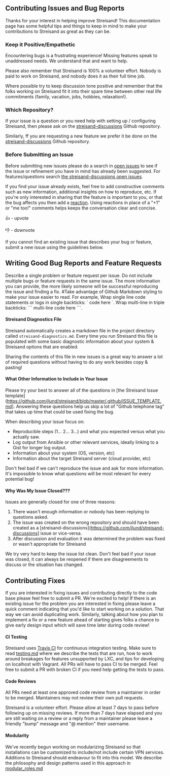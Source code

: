 ## Contributing Issues and Bug Reports

Thanks for your interest in helping improve Streisand! This documentation page
has some helpful tips and things to keep in mind to make your
contributions to Streisand as great as they can be.

### Keep it Positive/Empathetic

Encountering bugs is a frustrating experience! Missing features speak to
unaddressed needs. We understand that and want to help.

Please also remember that Streisand is 100% a volunteer effort. Nobody is paid
to work on Streisand, and nobody does it as their full time job.

Where possible try to keep discussion tone positive and remember that the folks
working on Streisand fit it into their spare time between other real life
commitments (family, vacation, jobs, hobbies, relaxation!).

### Which Repository?

If your issue is a question or you need help with setting up / configuring Streisand, then please ask on the [streisand-discussions](https://github.com/jlund/streisand-discussions/) Github repository. 

Similarly, ff you are requesting a new feature we prefer it be done on the [streisand-discussions](https://github.com/jlund/streisand-discussions) Github repository.

### Before Submitting an Issue

Before submitting new issues please do a search in [open issues](https://github.com/jlund/streisand/issues) to see if the issue or refinement you have in mind has already been suggested. For features/questions search [the streisand-discussions open issues](https://github.com/jlund/streisand-discussions/issues).

If you find your issue already exists, feel free to add constructive comments such as new information, additional insights on how to reproduce, etc. If you're only interested in sharing that the feature is important to you, or that the bug affects you then add a [reaction](https://github.com/blog/2119-add-reactions-to-pull-requests-issues-and-comments). Using reactions in place of a "+1" or "me too!" comments helps keeps the conversation clear and concise.

👍 - upvote

👎 - downvote

If you cannot find an existing issue that describes your bug or feature, submit a new issue using the guidelines below.

## Writing Good Bug Reports and Feature Requests

Describe a single problem or feature request per issue. Do not include multiple bugs or feature requests in the same issue.
The more information you can provide, the more likely someone will be successful reproducing the issue and finding a fix. 
#Take advantage of Github Markdown styling to make your issue easier to read. For example, Wrap single line code statements or logs in single backticks: \` code here \`. Wrap multi-line in triple backticks: \``` multi-line code here \```. 

#### Streisand Diagnostics File

Streisand automatically creates a markdown file in the project directory called
`streisand-diagnostics.md`. Every time you run Streisand this file is populated
with some basic diagnostic information about your system & Streisand options
that are enabled.

Sharing the contents of this file in new issues is a great way to answer a lot
of required questions without having to do any work besides copy & pasting!

#### What Other Information to Include in Your Issue

Please try your best to answer all of the questions in [the Streisand Issue template](https://github.com/jlund/streisand/blob/master/.github/ISSUE_TEMPLATE.md]. Answering these questions help us skip a lot of "Github telephone tag" that takes up time that could be used fixing the bug.

When describing your issue focus on:

* Reproducible steps (1... 2... 3...) and what you expected versus what you actually saw.
* Log output from Ansible or other relevant services, ideally linking to a Gist for longer log output.
* Information about your system (OS, version, etc)
* Information about the target Streisand server (cloud provider, etc)

Don't feel bad if we can't reproduce the issue and ask for more information.
It's impossible to know what questions will be most relevant for every potential
bug!

#### Why Was My Issue Closed???

Issues are generally closed for one of three reasons:

1. There wasn't enough information or nobody has been replying to questions
   asked.
2. The issue was created on the wrong repository and should have been created as
   a [streisand-discussions](https://github.com/jlund/streisand-discussions]
   issue or vice-versa.
3. After discussion and evaluation it was determined the problem was fixed or
   wasn't appropriate for Streisand

We try very hard to keep the issue list clean. Don't feel bad if your issue
was closed, it can always be reopened if there are disagreements to discuss
or the situation has changed.

## Contributing Fixes

If you are interested in fixing issues and contributing directly to the code
base please feel free to submit a PR. We're excited to help! If there is an
existing issue for the problem you are interested in fixing please leave a quick
comment indicating that you'd like to start working on a solution. That way we
can avoid duplicating work. Similarly, talking about how you plan to implement
a fix or a new feature ahead of starting gives folks a chance to give early
design input which will save time later during code review!

#### CI Testing

Streisand uses [Travis CI](https://travis-ci.org/jlund/streisand) for continuous
integration testing. Make sure to read
[testing.md](https://github.com/jlund/streisand/blob/master/documentation/testing.md)
where we describe the tests that are run, how to work around breakages for
features unsupported by LXC, and tips for developing on localhost with Vagrant.
All PRs will have to pass CI to be merged. Feel free to submit a PR with broken
CI if you need help getting the tests to pass.

#### Code Reviews

All PRs need at least one approved code review from a maintainer in order to be
merged. Maintainers may not review their own pull requests.

Streisand is a volunteer effort. Please allow at least 7 days to pass before
following up on missing reviews. If more than 7 days have elapsed and you are
still waiting on a review or a reply from a maintainer please leave a friendly
"bump" message and "@ mention" their username.

#### Modularity

We've recently begun working on modularizing Streisand so that installations can
be customized to include/not include certain VPN services. Additions to
Streisand should endeavour to fit into this model. We describe the philosophy
and design patterns used in this approach in
[modular_roles.md](https://github.com/jlund/streisand/blob/master/documentation/modular_roles.md)


